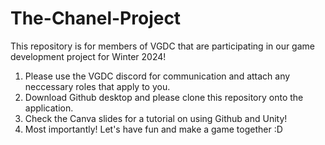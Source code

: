 # The-Chanel-Project
This repository is for members of VGDC that are participating in our game development project for Winter 2024!
1. Please use the VGDC discord for communication and attach any neccessary roles that apply to you.
2. Download Github desktop and please clone this repository onto the application.
3. Check the Canva slides for a tutorial on using Github and Unity!
5. Most importantly! Let's have fun and make a game together :D

